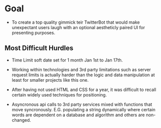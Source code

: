 # Goal

- To create a top quality gimmick teir TwitterBot that would make unexpectant users laugh with an optional aestheticly paired UI for presenting purposes.

## Most Difficult Hurdles

- Time Limit soft date set for 1 month Jan 1st to Jan 17th.

- Working within technologies and 3rd party limitations such as server request limits is actually harder than the logic and data manipulation at least for smaller projects like this one.

- After having not used HTML and CSS for a year, it was difficult to recall certain widely used techniques for positioning.

- Asyncronous api calls to 3rd party services mixed with functions that move syncronously. E.G. populating a string dynamically where certain words are dependent on a database and algorithm and others are non-changed.
